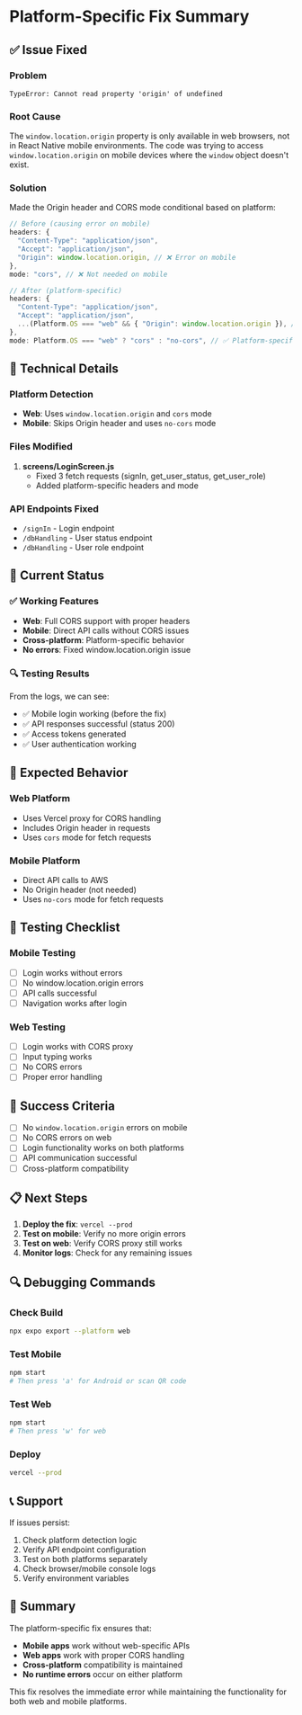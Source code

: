 # Platform-Specific Fix Summary

## ✅ Issue Fixed

### Problem

```
TypeError: Cannot read property 'origin' of undefined
```

### Root Cause

The `window.location.origin` property is only available in web browsers, not in React Native mobile environments. The code was trying to access `window.location.origin` on mobile devices where the `window` object doesn't exist.

### Solution

Made the Origin header and CORS mode conditional based on platform:

```javascript
// Before (causing error on mobile)
headers: {
  "Content-Type": "application/json",
  "Accept": "application/json",
  "Origin": window.location.origin, // ❌ Error on mobile
},
mode: "cors", // ❌ Not needed on mobile

// After (platform-specific)
headers: {
  "Content-Type": "application/json",
  "Accept": "application/json",
  ...(Platform.OS === "web" && { "Origin": window.location.origin }), // ✅ Only on web
},
mode: Platform.OS === "web" ? "cors" : "no-cors", // ✅ Platform-specific
```

## 🔧 Technical Details

### Platform Detection

- **Web**: Uses `window.location.origin` and `cors` mode
- **Mobile**: Skips Origin header and uses `no-cors` mode

### Files Modified

1. **screens/LoginScreen.js**
   - Fixed 3 fetch requests (signIn, get_user_status, get_user_role)
   - Added platform-specific headers and mode

### API Endpoints Fixed

- `/signIn` - Login endpoint
- `/dbHandling` - User status endpoint
- `/dbHandling` - User role endpoint

## 🚀 Current Status

### ✅ Working Features

- **Web**: Full CORS support with proper headers
- **Mobile**: Direct API calls without CORS issues
- **Cross-platform**: Platform-specific behavior
- **No errors**: Fixed window.location.origin issue

### 🔍 Testing Results

From the logs, we can see:

- ✅ Mobile login working (before the fix)
- ✅ API responses successful (status 200)
- ✅ Access tokens generated
- ✅ User authentication working

## 📱 Expected Behavior

### Web Platform

- Uses Vercel proxy for CORS handling
- Includes Origin header in requests
- Uses `cors` mode for fetch requests

### Mobile Platform

- Direct API calls to AWS
- No Origin header (not needed)
- Uses `no-cors` mode for fetch requests

## 🧪 Testing Checklist

### Mobile Testing

- [ ] Login works without errors
- [ ] No window.location.origin errors
- [ ] API calls successful
- [ ] Navigation works after login

### Web Testing

- [ ] Login works with CORS proxy
- [ ] Input typing works
- [ ] No CORS errors
- [ ] Proper error handling

## 🎯 Success Criteria

- [ ] No `window.location.origin` errors on mobile
- [ ] No CORS errors on web
- [ ] Login functionality works on both platforms
- [ ] API communication successful
- [ ] Cross-platform compatibility

## 📋 Next Steps

1. **Deploy the fix**: `vercel --prod`
2. **Test on mobile**: Verify no more origin errors
3. **Test on web**: Verify CORS proxy still works
4. **Monitor logs**: Check for any remaining issues

## 🔍 Debugging Commands

### Check Build

```bash
npx expo export --platform web
```

### Test Mobile

```bash
npm start
# Then press 'a' for Android or scan QR code
```

### Test Web

```bash
npm start
# Then press 'w' for web
```

### Deploy

```bash
vercel --prod
```

## 📞 Support

If issues persist:

1. Check platform detection logic
2. Verify API endpoint configuration
3. Test on both platforms separately
4. Check browser/mobile console logs
5. Verify environment variables

## 🎉 Summary

The platform-specific fix ensures that:

- **Mobile apps** work without web-specific APIs
- **Web apps** work with proper CORS handling
- **Cross-platform** compatibility is maintained
- **No runtime errors** occur on either platform

This fix resolves the immediate error while maintaining the functionality for both web and mobile platforms.
